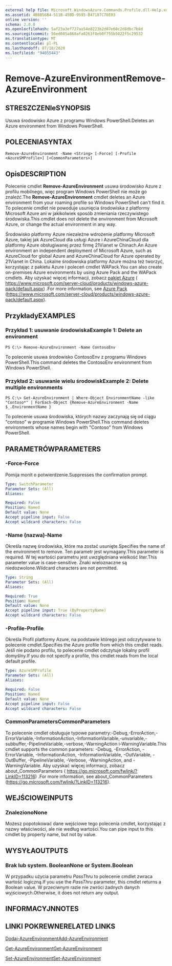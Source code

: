 ```yaml
---
external help file: Microsoft.WindowsAzure.Commands.Profile.dll-Help.xml
ms.assetid: 4B8B56B4-511B-45BD-9595-B47187C76E03
online version: ''
schema: 2.0.0
ms.openlocfilehash: 5af23a3ef727aa54e8223b2d07e60c2d8dbc7b8d
ms.sourcegitcommit: 56ed085a868afa8263f8eb0f755b5822f5c29532
ms.translationtype: MT
ms.contentlocale: pl-PL
ms.lasthandoff: 07/18/2020
ms.locfileid: "94055443"
---
```

# <span data-ttu-id="2f5f9-101">Remove-AzureEnvironment</span><span class="sxs-lookup"><span data-stu-id="2f5f9-101">Remove-AzureEnvironment</span></span>

## <span data-ttu-id="2f5f9-102">STRESZCZENIe</span><span class="sxs-lookup"><span data-stu-id="2f5f9-102">SYNOPSIS</span></span>
<span data-ttu-id="2f5f9-103">Usuwa środowisko Azure z programu Windows PowerShell.</span><span class="sxs-lookup"><span data-stu-id="2f5f9-103">Deletes an Azure environment from Windows PowerShell.</span></span>

## <span data-ttu-id="2f5f9-104">POLECENIA</span><span class="sxs-lookup"><span data-stu-id="2f5f9-104">SYNTAX</span></span>

```
Remove-AzureEnvironment -Name <String> [-Force] [-Profile <AzureSMProfile>] [<CommonParameters>]
```

## <span data-ttu-id="2f5f9-105">Opis</span><span class="sxs-lookup"><span data-stu-id="2f5f9-105">DESCRIPTION</span></span>
<span data-ttu-id="2f5f9-106">Polecenie cmdlet **Remove-AzureEnvironment** usuwa środowisko Azure z profilu mobilnego, więc program Windows PowerShell nie może go znaleźć.</span><span class="sxs-lookup"><span data-stu-id="2f5f9-106">The **Remove-AzureEnvironment** cmdlet deletes an Azure environment from your roaming profile so Windows PowerShell can't find it.</span></span>
<span data-ttu-id="2f5f9-107">To polecenie cmdlet nie powoduje usunięcia środowiska z platformy Microsoft Azure ani w jakikolwiek sposób zmieniania rzeczywistego środowiska.</span><span class="sxs-lookup"><span data-stu-id="2f5f9-107">This cmdlet does not delete the environment from Microsoft Azure, or change the actual environment in any way.</span></span>

<span data-ttu-id="2f5f9-108">Środowisko platformy Azure niezależne wdrożenie platformy Microsoft Azure, takiej jak AzureCloud dla usługi Azure i AzureChinaCloud dla platformy Azure obsługiwanej przez firmę 21Vianet w Chinach.</span><span class="sxs-lookup"><span data-stu-id="2f5f9-108">An Azure environment an independent deployment of Microsoft Azure, such as AzureCloud for global Azure and AzureChinaCloud for Azure operated by 21Vianet in China.</span></span>
<span data-ttu-id="2f5f9-109">Lokalne środowiska platformy Azure można też tworzyć, korzystając z pakietu Azure i poleceń cmdlet WAPack.</span><span class="sxs-lookup"><span data-stu-id="2f5f9-109">You can also create on-premises Azure environments by using Azure Pack and the WAPack cmdlets.</span></span>
<span data-ttu-id="2f5f9-110">Aby uzyskać więcej informacji, zobacz [pakiet Azure](https://www.microsoft.com/server-cloud/products/windows-azure-pack/default.aspx) ( https://www.microsoft.com/server-cloud/products/windows-azure-pack/default.aspx) .</span><span class="sxs-lookup"><span data-stu-id="2f5f9-110">For more information, see [Azure Pack](https://www.microsoft.com/server-cloud/products/windows-azure-pack/default.aspx) (https://www.microsoft.com/server-cloud/products/windows-azure-pack/default.aspx).</span></span>

## <span data-ttu-id="2f5f9-111">Przykłady</span><span class="sxs-lookup"><span data-stu-id="2f5f9-111">EXAMPLES</span></span>

### <span data-ttu-id="2f5f9-112">Przykład 1: usuwanie środowiska</span><span class="sxs-lookup"><span data-stu-id="2f5f9-112">Example 1: Delete an environment</span></span>
```
PS C:\> Remove-AzureEnvironment -Name ContosoEnv
```

<span data-ttu-id="2f5f9-113">To polecenie usuwa środowisko ContosoEnv z programu Windows PowerShell.</span><span class="sxs-lookup"><span data-stu-id="2f5f9-113">This command deletes the ContosoEnv environment from Windows PowerShell.</span></span>

### <span data-ttu-id="2f5f9-114">Przykład 2: usuwanie wielu środowisk</span><span class="sxs-lookup"><span data-stu-id="2f5f9-114">Example 2: Delete multiple environments</span></span>
```
PS C:\> Get-AzureEnvironment | Where-Object EnvironmentName -like "Contoso*" | ForEach-Object {Remove-AzureEnvironment -Name $_.EnvironmentName }
```

<span data-ttu-id="2f5f9-115">To polecenie usuwa środowiska, których nazwy zaczynają się od ciągu "contoso" w programie Windows PowerShell.</span><span class="sxs-lookup"><span data-stu-id="2f5f9-115">This command deletes environments whose names begin with "Contoso" from Windows PowerShell.</span></span>

## <span data-ttu-id="2f5f9-116">PARAMETRÓW</span><span class="sxs-lookup"><span data-stu-id="2f5f9-116">PARAMETERS</span></span>

### <span data-ttu-id="2f5f9-117">-Force</span><span class="sxs-lookup"><span data-stu-id="2f5f9-117">-Force</span></span>
<span data-ttu-id="2f5f9-118">Pomija monit o potwierdzenie.</span><span class="sxs-lookup"><span data-stu-id="2f5f9-118">Suppresses the confirmation prompt.</span></span>

```yaml
Type: SwitchParameter
Parameter Sets: (All)
Aliases: 

Required: False
Position: Named
Default value: None
Accept pipeline input: False
Accept wildcard characters: False
```

### <span data-ttu-id="2f5f9-119">-Name (nazwa)</span><span class="sxs-lookup"><span data-stu-id="2f5f9-119">-Name</span></span>
<span data-ttu-id="2f5f9-120">Określa nazwę środowiska, które ma zostać usunięte.</span><span class="sxs-lookup"><span data-stu-id="2f5f9-120">Specifies the name of the environment to remove.</span></span>
<span data-ttu-id="2f5f9-121">Ten parametr jest wymagany.</span><span class="sxs-lookup"><span data-stu-id="2f5f9-121">This parameter is required.</span></span>
<span data-ttu-id="2f5f9-122">W tej wartości parametru jest uwzględniana wielkość liter.</span><span class="sxs-lookup"><span data-stu-id="2f5f9-122">This parameter value is case-sensitive.</span></span>
<span data-ttu-id="2f5f9-123">Znaki wieloznaczne są niedozwolone.</span><span class="sxs-lookup"><span data-stu-id="2f5f9-123">Wildcard characters are not permitted.</span></span>

```yaml
Type: String
Parameter Sets: (All)
Aliases: 

Required: True
Position: Named
Default value: None
Accept pipeline input: True (ByPropertyName)
Accept wildcard characters: False
```

### <span data-ttu-id="2f5f9-124">-Profile</span><span class="sxs-lookup"><span data-stu-id="2f5f9-124">-Profile</span></span>
<span data-ttu-id="2f5f9-125">Określa Profil platformy Azure, na podstawie którego jest odczytywane to polecenie cmdlet.</span><span class="sxs-lookup"><span data-stu-id="2f5f9-125">Specifies the Azure profile from which this cmdlet reads.</span></span> <span data-ttu-id="2f5f9-126">Jeśli nie podano profilu, to polecenie cmdlet odczytuje lokalny profil domyślny.</span><span class="sxs-lookup"><span data-stu-id="2f5f9-126">If you do not specify a profile, this cmdlet reads from the local default profile.</span></span>

```yaml
Type: AzureSMProfile
Parameter Sets: (All)
Aliases: 

Required: False
Position: Named
Default value: None
Accept pipeline input: False
Accept wildcard characters: False
```

### <span data-ttu-id="2f5f9-127">CommonParameters</span><span class="sxs-lookup"><span data-stu-id="2f5f9-127">CommonParameters</span></span>
<span data-ttu-id="2f5f9-128">To polecenie cmdlet obsługuje typowe parametry:-Debug,-ErrorAction,-ErrorVariable,-InformationAction,-InformationVariable,-unvariable,-subbuffer,-PipelineVariable,-verbose,-WarningAction i-WarningVariable.</span><span class="sxs-lookup"><span data-stu-id="2f5f9-128">This cmdlet supports the common parameters: -Debug, -ErrorAction, -ErrorVariable, -InformationAction, -InformationVariable, -OutVariable, -OutBuffer, -PipelineVariable, -Verbose, -WarningAction, and -WarningVariable.</span></span> <span data-ttu-id="2f5f9-129">Aby uzyskać więcej informacji, zobacz about_CommonParameters ( https://go.microsoft.com/fwlink/?LinkID=113216) .</span><span class="sxs-lookup"><span data-stu-id="2f5f9-129">For more information, see about_CommonParameters (https://go.microsoft.com/fwlink/?LinkID=113216).</span></span>

## <span data-ttu-id="2f5f9-130">WEJŚCIOWE</span><span class="sxs-lookup"><span data-stu-id="2f5f9-130">INPUTS</span></span>

### <span data-ttu-id="2f5f9-131">Znaleziono</span><span class="sxs-lookup"><span data-stu-id="2f5f9-131">None</span></span>
<span data-ttu-id="2f5f9-132">Możesz popotokować dane wejściowe tego polecenia cmdlet, korzystając z nazwy właściwości, ale nie według wartości.</span><span class="sxs-lookup"><span data-stu-id="2f5f9-132">You can pipe input to this cmdlet by property name, but not by value.</span></span>

## <span data-ttu-id="2f5f9-133">WYSYŁA</span><span class="sxs-lookup"><span data-stu-id="2f5f9-133">OUTPUTS</span></span>

### <span data-ttu-id="2f5f9-134">Brak lub system. Boolean</span><span class="sxs-lookup"><span data-stu-id="2f5f9-134">None or System.Boolean</span></span>
<span data-ttu-id="2f5f9-135">W przypadku użycia parametru *PassThru* to polecenie cmdlet zwraca wartość logiczną.</span><span class="sxs-lookup"><span data-stu-id="2f5f9-135">If you use the *PassThru* parameter, this cmdlet returns a Boolean value.</span></span>
<span data-ttu-id="2f5f9-136">W przeciwnym razie nie zwróci żadnych danych wyjściowych.</span><span class="sxs-lookup"><span data-stu-id="2f5f9-136">Otherwise, it does not return any output.</span></span>

## <span data-ttu-id="2f5f9-137">INFORMACYJN</span><span class="sxs-lookup"><span data-stu-id="2f5f9-137">NOTES</span></span>

## <span data-ttu-id="2f5f9-138">LINKI POKREWNE</span><span class="sxs-lookup"><span data-stu-id="2f5f9-138">RELATED LINKS</span></span>

[<span data-ttu-id="2f5f9-139">Dodaj-AzureEnvironment</span><span class="sxs-lookup"><span data-stu-id="2f5f9-139">Add-AzureEnvironment</span></span>](./Add-AzureEnvironment.md)

[<span data-ttu-id="2f5f9-140">Get-AzureEnvironment</span><span class="sxs-lookup"><span data-stu-id="2f5f9-140">Get-AzureEnvironment</span></span>](./Get-AzureEnvironment.md)

[<span data-ttu-id="2f5f9-141">Set-AzureEnvironment</span><span class="sxs-lookup"><span data-stu-id="2f5f9-141">Set-AzureEnvironment</span></span>](./Set-AzureEnvironment.md)


